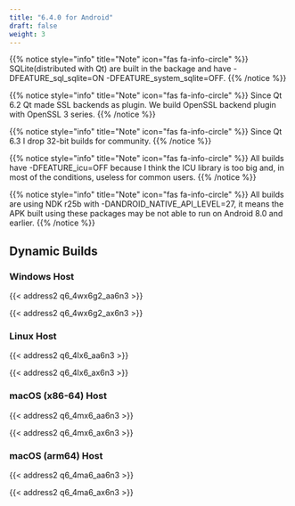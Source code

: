 ```yaml
---
title: "6.4.0 for Android"
draft: false
weight: 3
---
```


{{% notice style="info" title="Note"  icon="fas fa-info-circle" %}}
SQLite(distributed with Qt) are built in the backage and have -DFEATURE_sql_sqlite=ON -DFEATURE_system_sqlite=OFF.
{{% /notice %}}

{{% notice style="info" title="Note"  icon="fas fa-info-circle" %}}
Since Qt 6.2 Qt made SSL backends as plugin.
We build OpenSSL backend plugin with OpenSSL 3 series.
{{% /notice %}}

{{% notice style="info" title="Note"  icon="fas fa-info-circle" %}}
Since Qt 6.3 I drop 32-bit builds for community.
{{% /notice %}}

{{% notice style="info" title="Note"  icon="fas fa-info-circle" %}}
All builds have -DFEATURE_icu=OFF because I think the ICU library is too big and, in most of the conditions, useless for common users.
{{% /notice %}}

{{% notice style="info" title="Note"  icon="fas fa-info-circle" %}}
All builds are using NDK r25b with -DANDROID_NATIVE_API_LEVEL=27, it means the APK built using these packages may be not able to run on Android 8.0 and earlier.
{{% /notice %}}

## Dynamic Builds

### Windows Host

{{< address2 q6_4wx6g2_aa6n3 >}}

{{< address2 q6_4wx6g2_ax6n3 >}}

### Linux Host

{{< address2 q6_4lx6_aa6n3 >}}

{{< address2 q6_4lx6_ax6n3 >}}

### macOS (x86-64) Host

{{< address2 q6_4mx6_aa6n3 >}}

{{< address2 q6_4mx6_ax6n3 >}}

### macOS (arm64) Host

{{< address2 q6_4ma6_aa6n3 >}}

{{< address2 q6_4ma6_ax6n3 >}}
